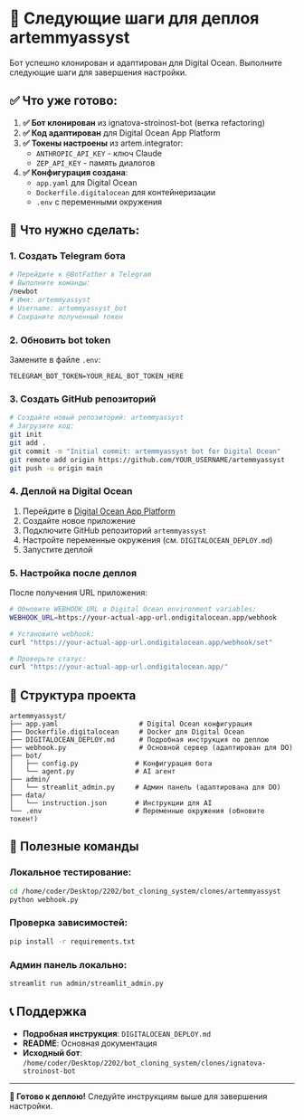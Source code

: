 # 🚀 Следующие шаги для деплоя artemmyassyst

Бот успешно клонирован и адаптирован для Digital Ocean. Выполните следующие шаги для завершения настройки.

## ✅ Что уже готово:

1. **✅ Бот клонирован** из ignatova-stroinost-bot (ветка refactoring)
2. **✅ Код адаптирован** для Digital Ocean App Platform
3. **✅ Токены настроены** из artem.integrator:
   - `ANTHROPIC_API_KEY` - ключ Claude
   - `ZEP_API_KEY` - память диалогов
4. **✅ Конфигурация создана**:
   - `app.yaml` для Digital Ocean
   - `Dockerfile.digitalocean` для контейнеризации
   - `.env` с переменными окружения

## 🔄 Что нужно сделать:

### 1. Создать Telegram бота
```bash
# Перейдите к @BotFather в Telegram
# Выполните команды:
/newbot
# Имя: artemmyassyst
# Username: artemmyassyst_bot
# Сохраните полученный токен
```

### 2. Обновить bot token
Замените в файле `.env`:
```env
TELEGRAM_BOT_TOKEN=YOUR_REAL_BOT_TOKEN_HERE
```

### 3. Создать GitHub репозиторий
```bash
# Создайте новый репозиторий: artemmyassyst
# Загрузите код:
git init
git add .
git commit -m "Initial commit: artemmyassyst bot for Digital Ocean"
git remote add origin https://github.com/YOUR_USERNAME/artemmyassyst
git push -u origin main
```

### 4. Деплой на Digital Ocean
1. Перейдите в [Digital Ocean App Platform](https://cloud.digitalocean.com/apps)
2. Создайте новое приложение
3. Подключите GitHub репозиторий `artemmyassyst`
4. Настройте переменные окружения (см. `DIGITALOCEAN_DEPLOY.md`)
5. Запустите деплой

### 5. Настройка после деплоя
После получения URL приложения:
```bash
# Обновите WEBHOOK_URL в Digital Ocean environment variables:
WEBHOOK_URL=https://your-actual-app-url.ondigitalocean.app/webhook

# Установите webhook:
curl "https://your-actual-app-url.ondigitalocean.app/webhook/set"

# Проверьте статус:
curl "https://your-actual-app-url.ondigitalocean.app/"
```

## 📁 Структура проекта

```
artemmyassyst/
├── app.yaml                    # Digital Ocean конфигурация
├── Dockerfile.digitalocean     # Docker для Digital Ocean
├── DIGITALOCEAN_DEPLOY.md      # Подробная инструкция по деплою
├── webhook.py                  # Основной сервер (адаптирован для DO)
├── bot/
│   ├── config.py              # Конфигурация бота
│   └── agent.py               # AI агент
├── admin/
│   └── streamlit_admin.py     # Админ панель (адаптирована для DO)
├── data/
│   └── instruction.json       # Инструкции для AI
└── .env                       # Переменные окружения (обновите токен!)
```

## 🔧 Полезные команды

### Локальное тестирование:
```bash
cd /home/coder/Desktop/2202/bot_cloning_system/clones/artemmyassyst
python webhook.py
```

### Проверка зависимостей:
```bash
pip install -r requirements.txt
```

### Админ панель локально:
```bash
streamlit run admin/streamlit_admin.py
```

## 📞 Поддержка

- **Подробная инструкция**: `DIGITALOCEAN_DEPLOY.md`
- **README**: Основная документация
- **Исходный бот**: `/home/coder/Desktop/2202/bot_cloning_system/clones/ignatova-stroinost-bot`

---

**🎯 Готово к деплою!** Следуйте инструкциям выше для завершения настройки.